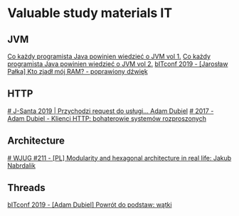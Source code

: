 # Valuable study materials IT

## JVM
[Co każdy programista Java powinien wiedzieć o JVM vol 1.](https://bottega.com.pl/pdf/materialy/jvm/jvm1.pdf)
[Co każdy programista Java powinien wiedzieć o JVM vol 2.](https://bottega.com.pl/pdf/materialy/jvm/jvm2.pdf)
[bITconf 2019 - [Jarosław Pałka] Kto zjadł mój RAM? - poprawiony dźwięk](https://www.youtube.com/watch?v=F_jOvbp7LPg)

## HTTP
[# J-Santa 2019 | Przychodzi request do usługi... Adam Dubiel](https://www.youtube.com/watch?v=fUsbAADna9A)
[# 2017 - Adam Dubiel - Klienci HTTP: bohaterowie systemów rozproszonych](https://www.youtube.com/watch?v=wTwL1NOLcs0)

## Architecture
[# WJUG #211 - [PL] Modularity and hexagonal architecture in real life: Jakub Nabrdalik](https://www.youtube.com/watch?v=ILBX9fa9aJo)

## Threads
[bITconf 2019 - [Adam Dubiel] Powrót do podstaw: wątki](https://www.youtube.com/watch?v=RVBlCTK_3oA)

